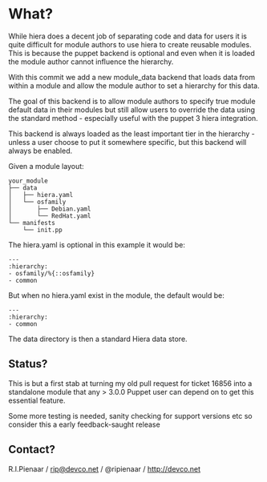 What?
=====

While hiera does a decent job of separating code and data for users
it is quite difficult for module authors to use hiera to create reusable
modules. This is because the puppet backend is optional and even when
it is loaded the module author cannot influence the hierarchy.

With this commit we add a new module_data backend that loads data from
within a module and allow the module author to set a hierarchy for this
data.

The goal of this backend is to allow module authors to specify true
module default data in their modules but still allow users to override
the data using the standard method - especially useful with the puppet 3
hiera integration.

This backend is always loaded as the least important tier in the
hierarchy - unless a user choose to put it somewhere specific, but this
backend will always be enabled.

Given a module layout:

    your_module
    ├── data
    │   ├── hiera.yaml
    │   └── osfamily
    │       ├── Debian.yaml
    │       └── RedHat.yaml
    └── manifests
        └── init.pp

The hiera.yaml is optional in this example it would be:

    ---
    :hierarchy:
    - osfamily/%{::osfamily}
    - common

But when no hiera.yaml exist in the module, the default would be:

    ---
    :hierarchy:
    - common

The data directory is then a standard Hiera data store.

Status?
-------

This is but a first stab at turning my old pull request for ticket 16856
into a standalone module that any > 3.0.0 Puppet user can depend on to
get this essential feature.

Some more testing is needed, sanity checking for support versions etc so
consider this a early feedback-saught release

Contact?
--------

R.I.Pienaar / rip@devco.net / @ripienaar / http://devco.net
